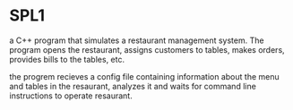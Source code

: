 # SPL1

a C++ program that simulates a restaurant management system. 
The program opens the restaurant, assigns customers to tables,
makes orders, provides bills to the tables, etc.

the progrem recieves a config file containing information about the menu and tables in the resaurant, analyzes it and waits for command line instructions to operate resaurant.


